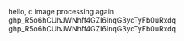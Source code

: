 hello, c image processing
again
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
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
